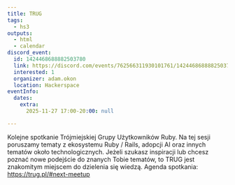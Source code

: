 ```yaml
---
title: TRUG
tags:
  - hs3
outputs:
  - html
  - calendar
discord_event:
  id: 1424468688882503780
  link: https://discord.com/events/762566311930101761/1424468688882503780
  interested: 1
  organizer: adam.okon
  location: Hackerspace
eventInfo:
  dates:
    extra:
      2025-11-27 17:00-20:00: null

---
```


Kolejne spotkanie Trójmiejskiej Grupy Użytkowników Ruby. Na tej sesji poruszamy tematy z ekosystemu Ruby / Rails, adopcji AI oraz innych tematów około technologicznych. Jeżeli szukasz inspiracji lub chcesz poznać nowe podejście do znanych Tobie tematów, to TRUG jest znakomitym miejscem do dzielenia się wiedzą. Agenda spotkania: https://trug.pl/#next-meetup
